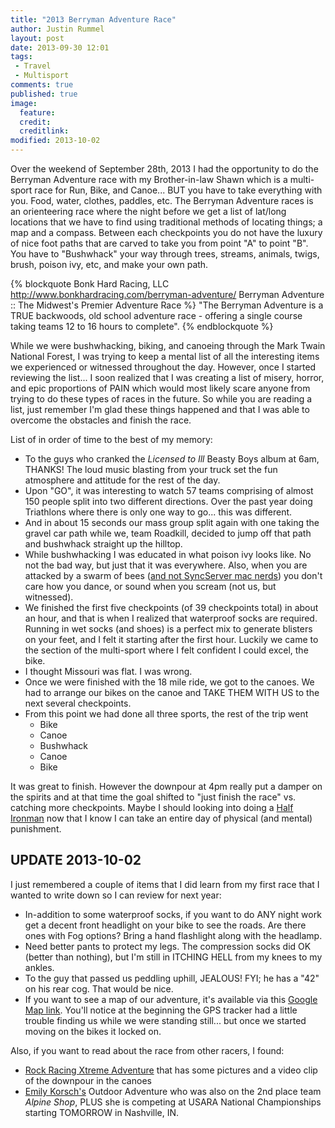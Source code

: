 ```yaml
---
title: "2013 Berryman Adventure Race"
author: Justin Rummel
layout: post
date: 2013-09-30 12:01
tags: 
 - Travel
 - Multisport
comments: true
published: true
image:
  feature:
  credit:
  creditlink:
modified: 2013-10-02
---
```

Over the weekend of September 28th, 2013 I had the opportunity to do the Berryman Adventure race with my Brother-in-law Shawn which is a multi-sport race for Run, Bike, and Canoe... BUT you have to take everything with you.  Food, water, clothes, paddles, etc.  The Berryman Adventure races is an orienteering race where the night before we get a list of lat/long locations that we have to find using traditional methods of locating things;  a map and a compass.  Between each checkpoints you do not have the luxury of nice foot paths that are carved  to take you from point "A" to point "B".  You have to "Bushwhack" your way through trees, streams, animals, twigs, brush, poison ivy, etc, and make your own path.

{% blockquote Bonk Hard Racing, LLC http://www.bonkhardracing.com/berryman-adventure/ Berryman Adventure :: The Midwest's Premier Adventure Race %}
"The Berryman Adventure is a TRUE backwoods, old school adventure race - offering a single course taking teams 12 to 16 hours to complete". 
{% endblockquote %}

While we were bushwhacking, biking, and canoeing through the Mark Twain National Forest, I was trying to keep a mental list of all the interesting items we experienced or witnessed throughout the day.  However, once I started reviewing the list... I soon realized that I was creating a list of misery, horror, and epic proportions of PAIN which would most likely scare anyone from trying to do these types of races in the future.  So while you are reading a list, just remember I'm glad these things happened and that I was able to overcome the obstacles and finish the race.

List of in order of time to the best of my memory: 

-	To the guys who cranked the *Licensed to Ill* Beasty Boys album at 6am, THANKS!  The loud music blasting from your truck set the fun atmosphere and attitude for the rest of the day.
-	Upon "GO", it was interesting to watch 57 teams comprising of almost 150 people split into two different directions.  Over the past year doing Triathlons where there is only one way to go... this was different.
-	And in about 15 seconds our mass group split again with one taking the gravel car path while we, team Roadkill, decided to jump off that path and bushwhack straight up the hilltop. 
-	While bushwhacking I was educated in what poison ivy looks like.  No not the bad way, but just that it was everywhere.  Also, when you are attacked by a swarm of bees ([and not SyncServer mac nerds][bees]) you don't care how you dance, or sound when you scream (not us, but witnessed). 
-	We finished the first five checkpoints (of 39 checkpoints total) in about an hour, and that is when I realized that waterproof socks are required.  Running in wet socks (and shoes) is a perfect mix to generate blisters on your feet, and I felt it starting after the first hour.  Luckily we came to the section of the multi-sport where I felt confident I could excel, the bike. 
-	I thought Missouri was flat.  I was wrong.
-	Once we were finished with the 18 mile ride, we got to the canoes.  We had to arrange our bikes on the canoe and TAKE THEM WITH US to the next several checkpoints. 
-	From this point we had done all three sports, the rest of the trip went
	*	Bike
	*	Canoe
	*	Bushwhack
	*	Canoe
	*	Bike

It was great to finish.  However the downpour at 4pm really put a damper on the spirits and at that time the goal shifted to "just finish the race" vs. catching more checkpoints.  Maybe I should looking into doing a [Half Ironman][ironman] now that I know I can take an entire day of physical (and mental) punishment.

**UPDATE 2013-10-02**
---
I just remembered a couple of items that I did learn from my first race that I wanted to write down so I can review for next year:

-	In-addition to some waterproof socks, if you want to do ANY night work get a decent front headlight on your bike to see the roads.  Are there ones with Fog options?  Bring a hand flashlight along with the headlamp.
-	Need better pants to protect my legs.  The compression socks did OK (better than nothing), but I'm still in ITCHING HELL from my knees to my ankles. 
-	To the guy that passed us peddling uphill, JEALOUS!  FYI; he has a "42" on his rear cog.  That would be nice.
-	If you want to see a map of our adventure, it's available via this [Google Map link][BMmaps].  You'll notice at the beginning the GPS tracker had a little trouble finding us while we were standing still... but once we started moving on the bikes it locked on. 

Also, if you want to read about the race from other racers, I found: 

-	[Rock Racing Xtreme Adventure][rock-racing] that has some pictures and a video clip of the downpour in the canoes
-	[Emily Korsch's][silkychrome] Outdoor Adventure who was also on the 2nd place team *Alpine Shop*, PLUS she is competing at USARA National Championships starting TOMORROW in Nashville, IN. 

[bees]: https://web.archive.org/web/20140105015852/http://support.apple.com/kb/HT1865 
[ironman]: http://en.wikipedia.org/wiki/Ironman_Triathlon#Ironman_70.3 
[BMmaps]: https://maps.google.com/maps?q=https://dl.dropboxusercontent.com/u/554176/2013Berryman-Adventure.kmz
[rock-racing]: http://rock-racing.blogspot.com/2013/10/berryman-adventure-race-2013.html
[silkychrome]: http://silkychrome.blogspot.com/2013/09/race-report-2013-berryman-adventure.html